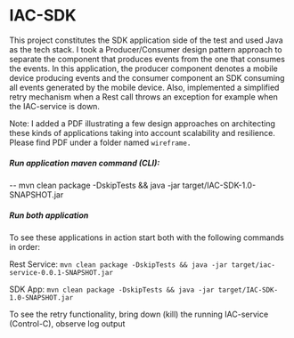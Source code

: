 # IAC-SDK
This project constitutes the SDK application side of the test and used Java as the tech stack.  I took a Producer/Consumer design pattern approach to separate the component that produces events from the one that consumes the events. In this application, the producer component denotes a mobile device producing events and the consumer component an SDK consuming all events generated by the mobile device. Also, implemented a simplified retry mechanism when a Rest call throws an exception for example when the IAC-service is down.

Note: I added a PDF illustrating a few design approaches on architecting these kinds of applications taking into account scalability and resilience. Please find PDF under a folder named `wireframe.` 

##### Run application maven command (CLI):
-- mvn clean package -DskipTests && java -jar target/IAC-SDK-1.0-SNAPSHOT.jar

##### Run both application
To see these applications in action start both with the following commands in order:

Rest Service:
    `mvn clean package -DskipTests && java -jar target/iac-service-0.0.1-SNAPSHOT.jar`

SDK App:
    `mvn clean package -DskipTests && java -jar target/IAC-SDK-1.0-SNAPSHOT.jar`

To see the retry functionality, bring down (kill) the running IAC-service (Control-C), observe log output
